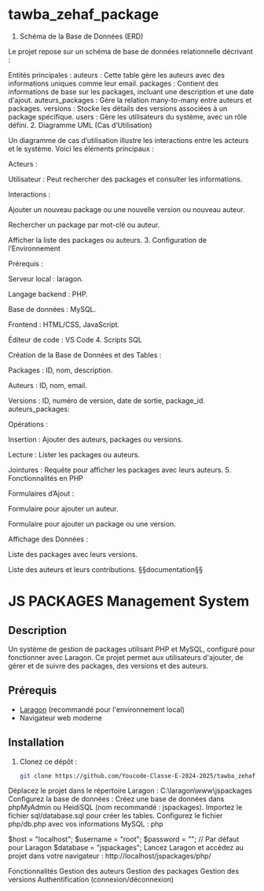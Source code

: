 # tawba_zehaf_package
1. Schéma de la Base de Données (ERD)

Le projet repose sur un schéma de base de données relationnelle décrivant :

Entités principales :
auteurs : Cette table gère les auteurs avec des informations uniques comme leur email.
packages : Contient des informations de base sur les packages, incluant une description et une date d'ajout.
auteurs_packages : Gère la relation many-to-many entre auteurs et packages.
versions : Stocke les détails des versions associées à un package spécifique.
users : Gère les utilisateurs du système, avec un rôle défini.
2. Diagramme UML (Cas d’Utilisation)

Un diagramme de cas d’utilisation illustre les interactions entre les acteurs et le système. Voici les éléments principaux :

Acteurs :

Utilisateur : Peut rechercher des packages et consulter les informations.

Interactions :

Ajouter un nouveau package ou une nouvelle version ou nouveau auteur.

Rechercher un package par mot-clé ou auteur.

Afficher la liste des packages ou auteurs.
3. Configuration de l’Environnement

Prérequis :

Serveur local : laragon.

Langage backend : PHP.

Base de données : MySQL.

Frontend : HTML/CSS, JavaScript.

Éditeur de code : VS Code
4. Scripts SQL

Création de la Base de Données et des Tables :

Packages : ID, nom, description.

Auteurs : ID, nom, email.

Versions : ID, numéro de version, date de sortie, package_id.
auteurs_packages:

Opérations :

Insertion : Ajouter des auteurs, packages ou versions.

Lecture : Lister les packages ou auteurs.

Jointures : Requête pour afficher les packages avec leurs auteurs.
5. Fonctionnalités en PHP

Formulaires d’Ajout :

Formulaire pour ajouter un auteur.

Formulaire pour ajouter un package ou une version.

Affichage des Données :

Liste des packages avec leurs versions.

Liste des auteurs et leurs contributions.
§§documentation§§

# JS PACKAGES Management System

## Description
Un système de gestion de packages utilisant PHP et MySQL, configuré pour fonctionner avec Laragon. Ce projet permet aux utilisateurs d'ajouter, de gérer et de suivre des packages, des versions et des auteurs.

## Prérequis
- [Laragon](https://laragon.org/) (recommandé pour l'environnement local)
- Navigateur web moderne

## Installation

1. Clonez ce dépôt :
   ```bash
   git clone https://github.com/Youcode-Classe-E-2024-2025/tawba_zehaf_package.git
Déplacez le projet dans le répertoire Laragon :
C:\laragon\www\jspackages
Configurez la base de données :
Créez une base de données dans phpMyAdmin ou HeidiSQL (nom recommandé : jspackages).
Importez le fichier sql/database.sql pour créer les tables.
Configurez le fichier php/db.php avec vos informations MySQL :
php

$host = "localhost";
$username = "root";
$password = ""; // Par défaut pour Laragon
$database = "jspackages";
Lancez Laragon et accédez au projet dans votre navigateur :
http://localhost/jspackages/php/


Fonctionnalités
Gestion des auteurs
Gestion des packages
Gestion des versions
Authentification (connexion/déconnexion)